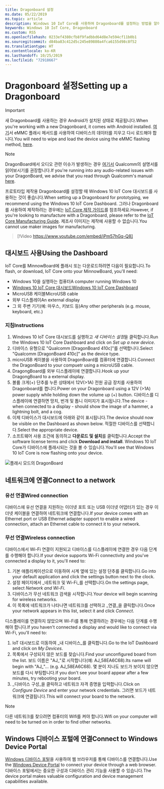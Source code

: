 ```yaml
---
title: Dragonboard 설정
ms.date: 05/22/2019
ms.topic: article
description: Windows 10 IoT Core를 사용하여 Dragonboard를 설정하는 방법을 알아봅니다.
keywords: Windows 10 IoT Core, Dragonboard
ms.custom: RS5
ms.openlocfilehash: 0233ef4380cfb8f9fadbbd64d8e7e594cf11b0b1
ms.sourcegitcommit: d84ba83c412d5c245e89880a4fca6155d98c8f52
ms.translationtype: HT
ms.contentlocale: ko-KR
ms.lasthandoff: 10/25/2019
ms.locfileid: "72918667"
---
```

# <a name="setting-up-a-dragonboard"></a><span data-ttu-id="d2066-104">Dragonboard 설정</span><span class="sxs-lookup"><span data-stu-id="d2066-104">Setting up a Dragonboard</span></span>

> [!IMPORTANT]
> <span data-ttu-id="d2066-105">새 Dragonboard를 사용하는 경우 Android가 설치된 상태로 제공됩니다.</span><span class="sxs-lookup"><span data-stu-id="d2066-105">When you're working with a new Dragonboard, it comes with Android installed.</span></span> <span data-ttu-id="d2066-106">[여기](https://docs.microsoft.com/en-us/windows/iot-core/tutorials/qualcomm)서 eMMC 플래시 메서드를 사용하여 디바이스의 데이터를 지우고 다시 로드해야 합니다.</span><span class="sxs-lookup"><span data-stu-id="d2066-106">You will need to wipe and load the device using the eMMC flashing method, [here](https://docs.microsoft.com/en-us/windows/iot-core/tutorials/qualcomm).</span></span>

> [!NOTE]
> <span data-ttu-id="d2066-107">DragonBoard에서 오디오 관련 이슈가 발생하는 경우 [여기서](https://developer.qualcomm.com/download/db410c/stereo-connector-and-audio-routing-application-note.pdf) Qualcomm의 설명서를 읽어보시기를 권장합니다.</span><span class="sxs-lookup"><span data-stu-id="d2066-107">If you're running into any audio-related issues with your DragonBoard, we advise that you read through Qualcomm's manual [here](https://developer.qualcomm.com/download/db410c/stereo-connector-and-audio-routing-application-note.pdf).</span></span> 

<span data-ttu-id="d2066-108">프로토타입 제작용 Dragonboard를 설정할 때 Windows 10 IoT Core 대시보드를 사용하는 것이 좋습니다.</span><span class="sxs-lookup"><span data-stu-id="d2066-108">When setting up a Dragonboard for prototyping, we recommend using the Windows 10 IoT Core Dashboard.</span></span> <span data-ttu-id="d2066-109">그러나 Dragonboard를 사용하여 제작하려는 경우에는 [IoT Core 제작 가이드](https://docs.microsoft.com/en-us/windows-hardware/manufacture/iot/iot-core-manufacturing-guide)를 참조하세요.</span><span class="sxs-lookup"><span data-stu-id="d2066-109">However, if you're looking to manufacture with a Dragonboard, please refer to the [IoT Core Manufacturing Guide](https://docs.microsoft.com/en-us/windows-hardware/manufacture/iot/iot-core-manufacturing-guide).</span></span> <span data-ttu-id="d2066-110">제조사 이미지는 제작에 사용할 수 없습니다.</span><span class="sxs-lookup"><span data-stu-id="d2066-110">You cannot use maker images for manufacturing.</span></span>
<br>
> [!Video https://www.youtube.com/embed/iPm57hGq-Q8]

## <a name="using-the-dashboard"></a><span data-ttu-id="d2066-111">대시보드 사용</span><span class="sxs-lookup"><span data-stu-id="d2066-111">Using the Dashboard</span></span>

<span data-ttu-id="d2066-112">IoT Core를 MinnowBoard에 플래시 또는 다운로드하려면 다음이 필요합니다.</span><span class="sxs-lookup"><span data-stu-id="d2066-112">To flash, or download, IoT Core onto your MinnowBoard, you'll need:</span></span>
* <span data-ttu-id="d2066-113">Windows 10을 실행하는 컴퓨터</span><span class="sxs-lookup"><span data-stu-id="d2066-113">A computer running Windows 10</span></span> 
* [<span data-ttu-id="d2066-114">Windows 10 IoT Core 대시보드</span><span class="sxs-lookup"><span data-stu-id="d2066-114">Windows 10 IoT Core Dashboard</span></span>](https://docs.microsoft.com/windows/iot-core/downloads)
* <span data-ttu-id="d2066-115">MicroUSB 케이블</span><span class="sxs-lookup"><span data-stu-id="d2066-115">MicroUSB cable</span></span>
* <span data-ttu-id="d2066-116">외부 디스플레이</span><span class="sxs-lookup"><span data-stu-id="d2066-116">An external display</span></span>
* <span data-ttu-id="d2066-117">그 외 주변 기기(예: 마우스, 키보드 등)</span><span class="sxs-lookup"><span data-stu-id="d2066-117">Any other peripherals (e.g. mouse, keyboard, etc.)</span></span>

### <a name="instructions"></a><span data-ttu-id="d2066-118">지침</span><span class="sxs-lookup"><span data-stu-id="d2066-118">Instructions</span></span>

1. <span data-ttu-id="d2066-119">Windows 10 IoT Core 대시보드를 실행하고 *새 디바이스 설정*을 클릭합니다.</span><span class="sxs-lookup"><span data-stu-id="d2066-119">Run the Windows 10 IoT Core Dashboard and click on *Set up a new device*.</span></span>
2. <span data-ttu-id="d2066-120">디바이스 유형으로 "Qualcomm [DragonBoard 410c]"를 선택합니다.</span><span class="sxs-lookup"><span data-stu-id="d2066-120">Select "Qualcomm [DragonBoard 410c]" as the device type.</span></span>
3. <span data-ttu-id="d2066-121">microUSB 케이블을 사용하여 DragonBoard를 컴퓨터에 연결합니다.</span><span class="sxs-lookup"><span data-stu-id="d2066-121">Connect the DragonBoard to your compuetr using a microUSB cable.</span></span>
4. <span data-ttu-id="d2066-122">DragongBoard를 외부 디스플레이에 연결합니다.</span><span class="sxs-lookup"><span data-stu-id="d2066-122">Hook up your DragongBoard to a external display.</span></span>
5. <span data-ttu-id="d2066-123">볼륨 크게(+) 단추를 누른 상태에서 12V(>1A) 전원 공급 장치를 사용하여 Dragonboard를 켭니다.</span><span class="sxs-lookup"><span data-stu-id="d2066-123">Power on your Dragonboard using a 12V (>1A) power supply while holding down the volume up (+) button.</span></span> <span data-ttu-id="d2066-124">디바이스를 디스플레이에 연결하면 망치, 번개 및 톱니 이미지가 표시됩니다.</span><span class="sxs-lookup"><span data-stu-id="d2066-124">The device - when connected to a display - should show the image of a hammer, a lightning bolt, and a cog.</span></span>
6. <span data-ttu-id="d2066-125">이제 디바이스가 대시보드에 아래와 같이 표시됩니다.</span><span class="sxs-lookup"><span data-stu-id="d2066-125">The device should now be visible on the Dashboard as shown below.</span></span> <span data-ttu-id="d2066-126">적절한 디바이스를 선택합니다.</span><span class="sxs-lookup"><span data-stu-id="d2066-126">Select the appropriate device.</span></span>
7. <span data-ttu-id="d2066-127">소프트웨어 사용 조건에 동의하고 **다운로드 및 설치**를 클릭합니다.</span><span class="sxs-lookup"><span data-stu-id="d2066-127">Accept the software license terms and click **Download and install**.</span></span> <span data-ttu-id="d2066-128">Windows 10 IoT Core가 디바이스에 플래시되는 것을 볼 수 있습니다.</span><span class="sxs-lookup"><span data-stu-id="d2066-128">You'll see that Windows 10 IoT Core is now flashing onto your device.</span></span>

![플래시 모드의 DragonBoard](../media/DeviceSetup/db4.png)

## <a name="connect-to-a-network"></a><span data-ttu-id="d2066-130">네트워크에 연결</span><span class="sxs-lookup"><span data-stu-id="d2066-130">Connect to a network</span></span>
### <a name="wired-connection"></a><span data-ttu-id="d2066-131">유선 연결</span><span class="sxs-lookup"><span data-stu-id="d2066-131">Wired connection</span></span>
<span data-ttu-id="d2066-132">디바이스에 유선 연결을 지원하는 이더넷 포트 또는 USB 이더넷 어댑터가 있는 경우 이더넷 케이블을 연결하여 네트워크에 연결합니다.</span><span class="sxs-lookup"><span data-stu-id="d2066-132">If your device comes with an Ethernet port or USB Ethernet adapter support to enable a wired connection, attach an Ethernet cable to connect it to your network.</span></span>

### <a name="wireless-connection"></a><span data-ttu-id="d2066-133">무선 연결</span><span class="sxs-lookup"><span data-stu-id="d2066-133">Wireless connection</span></span>
<span data-ttu-id="d2066-134">디바이스에서 Wi-Fi 연결이 지원되고 디바이스를 디스플레이에 연결한 경우 다음 단계를 수행해야 합니다.</span><span class="sxs-lookup"><span data-stu-id="d2066-134">If your device supports Wi-Fi connectivity and you've connected a display to it, you'll need to:</span></span>

1. <span data-ttu-id="d2066-135">기본 애플리케이션으로 이동하여 시계 옆에 있는 설정 단추를 클릭합니다.</span><span class="sxs-lookup"><span data-stu-id="d2066-135">Go into your default application and click the settings button next to the clock.</span></span>
2. <span data-ttu-id="d2066-136">설정 페이지에서 _네트워크 및 Wi-Fi_를 선택합니다.</span><span class="sxs-lookup"><span data-stu-id="d2066-136">On the settings page, select _Network and Wi-Fi_.</span></span>
3. <span data-ttu-id="d2066-137">디바이스가 무선 네트워크 검색을 시작합니다.</span><span class="sxs-lookup"><span data-stu-id="d2066-137">Your device will begin scanning for wireless networks.</span></span>
4. <span data-ttu-id="d2066-138">이 목록에 네트워크가 나타나면 네트워크를 선택하고 _연결_을 클릭합니다.</span><span class="sxs-lookup"><span data-stu-id="d2066-138">Once your network appears in this list, select it and click _Connect_.</span></span>

<span data-ttu-id="d2066-139">디스플레이를 연결하지 않았으며 Wi-Fi를 통해 연결하려는 경우에는 다음 단계를 수행해야 합니다.</span><span class="sxs-lookup"><span data-stu-id="d2066-139">If you haven't connected a display and would like to connect via Wi-Fi, you'll need to:</span></span>

1. <span data-ttu-id="d2066-140">IoT 대시보드로 이동하여 _내 디바이스_를 클릭합니다.</span><span class="sxs-lookup"><span data-stu-id="d2066-140">Go to the IoT Dashboard and click on _My Devices_.</span></span>
2. <span data-ttu-id="d2066-141">목록에서 구성되지 않은 보드를 찾습니다.</span><span class="sxs-lookup"><span data-stu-id="d2066-141">Find your unconfigured board from the list.</span></span> <span data-ttu-id="d2066-142">보드 이름은 "AJ_"로 시작합니다(예: AJ_58EA6C68).</span><span class="sxs-lookup"><span data-stu-id="d2066-142">Its name will begin with "AJ_"... (e.g. AJ_58EA6C68).</span></span> <span data-ttu-id="d2066-143">몇 분이 지나도 보드가 보이지 않으면 보드를 다시 부팅합니다.</span><span class="sxs-lookup"><span data-stu-id="d2066-143">If you don't see your board appear after a few minutes, try rebooting your board.</span></span>
3. <span data-ttu-id="d2066-144">_디바이스 구성_을 클릭하고 네트워크 자격 증명을 입력합니다.</span><span class="sxs-lookup"><span data-stu-id="d2066-144">Click on _Configure Device_ and enter your network credentials.</span></span> <span data-ttu-id="d2066-145">그러면 보드가 네트워크에 연결됩니다.</span><span class="sxs-lookup"><span data-stu-id="d2066-145">This will connect your board to the network.</span></span>

> [!NOTE]
> <span data-ttu-id="d2066-146">다른 네트워크를 찾으려면 컴퓨터의 Wifi를 켜야 합니다.</span><span class="sxs-lookup"><span data-stu-id="d2066-146">Wifi on your computer will need to be turned on in order to find other networks.</span></span>

## <a name="connect-to-windows-device-portal"></a><span data-ttu-id="d2066-147">Windows 디바이스 포털에 연결</span><span class="sxs-lookup"><span data-stu-id="d2066-147">Connect to Windows Device Portal</span></span>

<span data-ttu-id="d2066-148">[Windows 디바이스 포털](../manage-your-device/DevicePortal.md)을 사용하여 웹 브라우저를 통해 디바이스를 연결합니다.</span><span class="sxs-lookup"><span data-stu-id="d2066-148">Use the [Windows Device Portal](../manage-your-device/DevicePortal.md) to connect your device through a web browser.</span></span> <span data-ttu-id="d2066-149">디바이스 포털에서는 중요한 구성과 디바이스 관리 기능을 사용할 수 있습니다.</span><span class="sxs-lookup"><span data-stu-id="d2066-149">The device portal makes valuable configuration and device management capabilities available.</span></span> 

